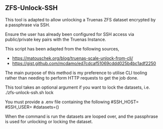 ## ZFS-Unlock-SSH

This tool is adapted to allow unlocking a Truenas ZFS dataset encrypted by a passphrase via SSH.

Ensure the user has already been configured for SSH access via public/private key pairs with the Truenas Instance.

This script has been adapted from the following sources,
* https://matouschek.org/blog/truenas-scale-unlock-from-cli/
* https://gist.github.com/mcdamo/ed7cdcaf51069cddd025b4bc1adf2250

The main purpose of this method is my preference to utilise CLI tooling rather than needing to perform HTTP requests to get the job done.

This tool takes an optional argument if you want to lock the datasets, i.e. ./zfs-unlock-ssh.sh lock

You must provide a .env file containing the following
#SSH_HOST=
#SSH_USER=
#datasets=()

When the command is run the datasets are looped over, and the passphrase is used for unlocking or locking the dataset.


